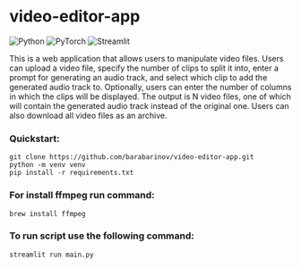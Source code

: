# video-editor-app
![Python](https://img.shields.io/badge/python-3670A0?style=for-the-badge&logo=python&logoColor=ffdd54) ![PyTorch](https://img.shields.io/badge/PyTorch-%23EE4C2C.svg?style=for-the-badge&logo=PyTorch&logoColor=white) ![Streamlit](https://img.shields.io/badge/streamlit-FF4B4B?style=for-the-badge&logo=streamlit&logoColor=white)


This is a web application that allows users to manipulate video files. Users can upload a video file, specify the number of clips to split it into, enter a prompt for generating an audio track, and select which clip to add the generated audio track to. Optionally, users can enter the number of columns in which the clips will be displayed. The output is N video files, one of which will contain the generated audio track instead of the original one. Users can also download all video files as an archive.

### Quickstart:
```shell
git clone https://github.com/barabarinov/video-editor-app.git
python -m venv venv
pip install -r requirements.txt
```

### For install ffmpeg run command:
```shell
brew install ffmpeg
```

### To run script use the following command:
```shell
streamlit run main.py
```
